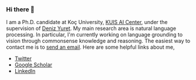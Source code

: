 ### Hi there 👋

I am a Ph.D. candidate at Koç University, [KUIS AI Center](https://ai.ku.edu.tr), under the supervision of [Deniz Yuret](https://www.denizyuret.com). My main research area is natural language processing. In particular, I'm currently working on language grounding to vision through commonsense knowledge and reasoning. The easiest way to contact me is to [send an email](mailto:ikesen16_at_ku.edu.tr). Here are some helpful links about me,

- [Twitter](https://twitter.com/ilker_kesen)
- [Google Scholar](https://scholar.google.com/citations?user=Ma__oU0AAAAJ&hl=en)
- [LinkedIn](https://www.linkedin.com/in/ilker-kesen-228a58141/)

<!--
**ilkerkesen/ilkerkesen** is a ✨ _special_ ✨ repository because its `README.md` (this file) appears on your GitHub profile.

Here are some ideas to get you started:

- 🔭 I’m currently working on ...
- 🌱 I’m currently learning ...
- 👯 I’m looking to collaborate on ...
- 🤔 I’m looking for help with ...
- 💬 Ask me about ...
- 📫 How to reach me: ...
- 😄 Pronouns: ...
- ⚡ Fun fact: ...
-->

